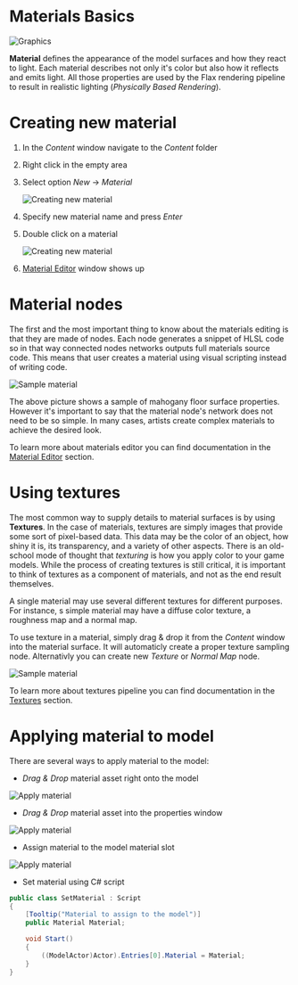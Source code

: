 # Materials Basics

![Graphics](../media/sample-material-instance.jpg)

**Material** defines the appearance of the model surfaces and how they react to light. Each material describes not only it's color but also how it reflects and emits light. All those properties are used by the Flax rendering pipeline to result in realistic lighting (*Physically Based Rendering*).

# Creating new material

1. In the *Content* window navigate to the *Content* folder

2. Right click in the empty area

3. Select option *New* -> *Material*

    ![Creating new material](../media/new-material.jpg)

4. Specify new material name and press *Enter*

5. Double click on a material

    ![Creating new material](../media/my-material.png)

6. [Material Editor](../material-editor/index.md) window shows up

# Material nodes

The first and the most important thing to know about the materials editing is that they are made of nodes. Each node generates a snippet of HLSL code so in that way connected nodes networks outputs full materials source code. This means that user creates a material using visual scripting instead of writing code.

![Sample material](../media/sample-material.jpg)

The above picture shows a sample of mahogany floor surface properties. However it's important to say that the material node's network does not need to be so simple. In many cases, artists create complex materials to achieve the desired look.

To learn more about materials editor you can find documentation in the [Material Editor](../material-editor/index.md) section.

# Using textures

The most common way to supply details to material surfaces is by using **Textures**. In the case of materials, textures are simply images that provide some sort of pixel-based data. This data may be the color of an object, how shiny it is, its transparency, and a variety of other aspects. There is an old-school mode of thought that *texturing* is how you apply color to your game models. While the process of creating textures is still critical, it is important to think of textures as a component of materials, and not as the end result themselves.

A single material may use several different textures for different purposes. For instance, s simple material may have a diffuse color texture, a roughness map and a normal map. 

To use texture in a material, simply drag & drop it from the *Content* window into the material surface. It will automaticly create a proper texture sampling node. Alternativly you can create new *Texture* or *Normal Map* node.

![Sample material](../media/texture-node.png)

To learn more about textures pipeline you can find documentation in the [Textures](../../textures/index.md) section.

# Applying material to model

There are several ways to apply material to the model:

- *Drag & Drop* material asset right onto the model

![Apply material](../media/apply-material-1.jpg)

- *Drag & Drop* material asset into the properties window

![Apply material](../media/apply-material-2.jpg)

- Assign material to the model material slot

![Apply material](../media/apply-material-3.jpg)

- Set material using C# script

```cs
public class SetMaterial : Script
{
    [Tooltip("Material to assign to the model")]
    public Material Material;

    void Start()
    {
        ((ModelActor)Actor).Entries[0].Material = Material;
    }
}
```


